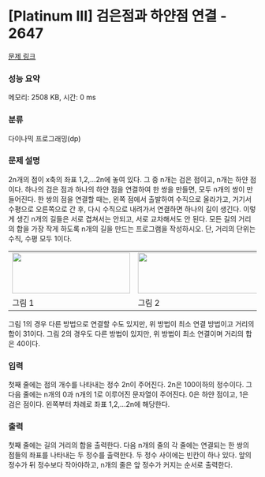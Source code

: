 # [Platinum III] 검은점과 하얀점 연결 - 2647 

[문제 링크](https://www.acmicpc.net/problem/2647) 

### 성능 요약

메모리: 2508 KB, 시간: 0 ms

### 분류

다이나믹 프로그래밍(dp)

### 문제 설명

<p>2n개의 점이 x축의 좌표 1,2,...2n에 놓여 있다. 그 중 n개는 검은 점이고, n개는 하얀 점이다. 하나의 검은 점과 하나의 하얀 점을 연결하여 한 쌍을 만들면, 모두 n개의 쌍이 만들어진다. 한 쌍의 점을 연결할 때는, 왼쪽 점에서 출발하여 수직으로 올라가고, 거기서 수평으로 오른쪽으로 간 후, 다시 수직으로 내려가서 연결하면 하나의 길이 생긴다. 이렇게 생긴 n개의 길들은 서로 겹쳐서는 안되고, 서로 교차해서도 안 된다. 모든 길의 거리의 합을 가장 작게 하도록 n개의 길을 만드는 프로그램을 작성하시오. 단, 거리의 단위는 수직, 수평 모두 1이다.</p>

<table class="table table-bordered td-center">
	<tbody>
		<tr>
			<td><img alt="" src="https://upload.acmicpc.net/fba66622-257e-415e-b4cc-e54fb14bd267/-/preview/" style="width: 239px; height: 83px;"></td>
			<td><img alt="" src="https://upload.acmicpc.net/3bf2f2b4-38fe-4501-980e-49efc599b365/-/preview/" style="width: 275px; height: 83px;"></td>
		</tr>
		<tr>
			<td>그림 1</td>
			<td>그림 2</td>
		</tr>
	</tbody>
</table>

<p>그림 1의 경우 다른 방법으로 연결할 수도 있지만, 위 방법이 최소 연결 방법이고 거리의 합이 31이다. 그림 2의 경우도 다른 방법이 있지만, 위 방법이 최소 연결이며 거리의 합은 40이다.</p>

### 입력 

 <p>첫째 줄에는 점의 개수를 나타내는 정수 2n이 주어진다. 2n은 100이하의 정수이다. 그 다음 줄에는 n개의 0과 n개의 1로 이루어진 문자열이 주어진다. 0은 하얀 점이고, 1은 검은 점이다. 왼쪽부터 차례로 좌표 1,2,...2n에 해당한다.</p>

### 출력 

 <p>첫째 줄에는 길의 거리의 합을 출력한다. 다음 n개의 줄의 각 줄에는 연결되는 한 쌍의 점들의 좌표를 나타내는 두 정수를 출력한다. 두 정수 사이에는 빈칸이 하나 있다. 앞의 정수가 뒤 정수보다 작아야하고, n개의 줄은 앞 정수가 커지는 순서로 출력한다.</p>

